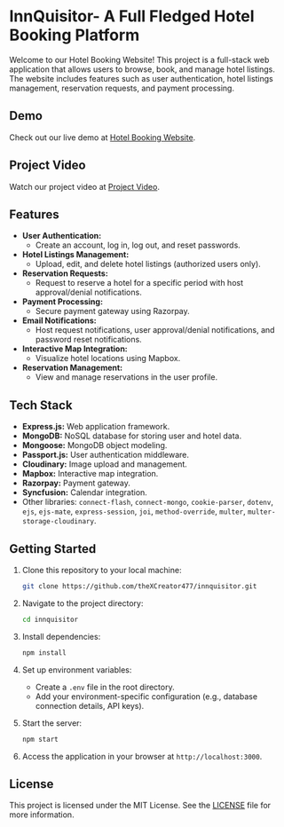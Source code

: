 # InnQuisitor- A Full Fledged Hotel Booking Platform

Welcome to our Hotel Booking Website! This project is a full-stack web application that allows users to browse, book, and manage hotel listings. The website includes features such as user authentication, hotel listings management, reservation requests, and payment processing.


## Demo

Check out our live demo at [Hotel Booking Website](https://innquisitor.onrender.com).

## Project Video

Watch our project video at [Project Video](https://youtu.be/tvMy1AiOZxI?si=Rkl6r_ds9yUvJv_f).


## Features

- **User Authentication:**
  - Create an account, log in, log out, and reset passwords.
- **Hotel Listings Management:**
  - Upload, edit, and delete hotel listings (authorized users only).
- **Reservation Requests:**
  - Request to reserve a hotel for a specific period with host approval/denial notifications.
- **Payment Processing:**
  - Secure payment gateway using Razorpay.
- **Email Notifications:**
  - Host request notifications, user approval/denial notifications, and password reset notifications.
- **Interactive Map Integration:**
  - Visualize hotel locations using Mapbox.
- **Reservation Management:**
  - View and manage reservations in the user profile.

## Tech Stack

- **Express.js:** Web application framework.
- **MongoDB:** NoSQL database for storing user and hotel data.
- **Mongoose:** MongoDB object modeling.
- **Passport.js:** User authentication middleware.
- **Cloudinary:** Image upload and management.
- **Mapbox:** Interactive map integration.
- **Razorpay:** Payment gateway.
- **Syncfusion:** Calendar integration.
- Other libraries: `connect-flash`, `connect-mongo`, `cookie-parser`, `dotenv`, `ejs`, `ejs-mate`, `express-session`, `joi`, `method-override`, `multer`, `multer-storage-cloudinary`.

## Getting Started

1. Clone this repository to your local machine:

   ```bash
   git clone https://github.com/theXCreator477/innquisitor.git
   ```

2. Navigate to the project directory:

   ```bash
   cd innquisitor
   ```

3. Install dependencies:

   ```bash
   npm install
   ```

4. Set up environment variables:
   - Create a `.env` file in the root directory.
   - Add your environment-specific configuration (e.g., database connection details, API keys).

5. Start the server:

   ```bash
   npm start
   ```

6. Access the application in your browser at `http://localhost:3000`.

## License

This project is licensed under the MIT License. See the [LICENSE](LICENSE) file for more information.
